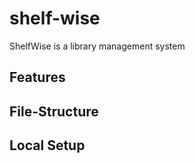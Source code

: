 # shelf-wise
ShelfWise is a library management system

## Features

## File-Structure

## Local Setup